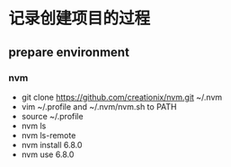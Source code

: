 # 记录创建项目的过程

## prepare environment

### nvm
- git clone https://github.com/creationix/nvm.git ~/.nvm
- vim ~/.profile and ~/.nvm/nvm.sh to PATH
- source ~/.profile
- nvm ls
- nvm ls-remote
- nvm install 6.8.0
- nvm use 6.8.0
